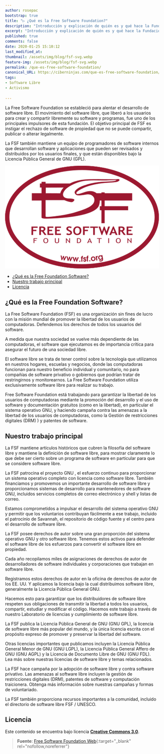 ```yaml
---
author: rosepac
bootstrap: true
title: "▷ ¿Qué es la Free Software Foundation?"
description: "Introducción y explicación de quién es y qué hace la Fundación de Software Libre."
excerpt: "Introducción y explicación de quién es y qué hace la Fundación de Software Libre."
published: true
comments: false
date: 2020-01-25 15:10:12
last_modified_at: 
thumbnail: /assets/img/blog/fsf-svg.webp
feature-img: /assets/img/blog/fsf-svg.webp
permalink: /que-es-free-software-foundation/
canonical_URL: https://ciberninjas.com/que-es-free-software-foundation/
tags:
- Software Libre
- Activismo

---
```


La Free Software Foundation se estableció para alentar el desarrollo de software libre. El movimiento del software libre, que liberó a los usuarios para crear y compartir libremente su software y programas, fue uno de los principales impulsores de esta fundación. El objetivo principal de FSF es instigar el rechazo de software de propiedad que no se puede compartir, publicar o alterar legalmente.

La FSF también mantiene un equipo de programadores de software internos que desarrollan software y aplicaciones que pueden ser revisados ​​y distribuidos por los usuarios finales, y que están disponibles bajo la Licencia Pública General de GNU (GPL).

![Logotipo de la Fundación de Software Libre](/assets/img/blog/fsf-svg.webp "Logotipo de la Fundación de Software Libre")
- [¿Qué es la Free Foundation Software?](#qué-es-la-free-foundation-software)
- [Nuestro trabajo principal](#nuestro-trabajo-principal)
- [Licencia](#licencia)

## ¿Qué es la Free Foundation Software?

La Free Software Foundation (FSF) es una organización sin fines de lucro con la misión mundial de promover la libertad de los usuarios de computadoras. Defendemos los derechos de todos los usuarios del software.

A medida que nuestra sociedad se vuelve más dependiente de las computadoras, el software que ejecutamos es de importancia crítica para asegurar el futuro de una sociedad libre.

El software libre se trata de tener control sobre la tecnología que utilizamos en nuestros hogares, escuelas y negocios, donde las computadoras funcionan para nuestro beneficio individual y comunitario, no para compañías de software privativo o gobiernos que podrían tratar de restringirnos y monitorearnos. La Free Software Foundation utiliza exclusivamente software libre para realizar su trabajo.

Free Software Foundation está trabajando para garantizar la libertad de los usuarios de computadoras mediante la promoción del desarrollo y el uso de software y documentación gratuitos (como en la libertad), en particular el sistema operativo GNU, y haciendo campaña contra las amenazas a la libertad de los usuarios de computadoras, como la Gestión de restricciones digitales (DRM) ) y patentes de software.

## Nuestro trabajo principal

La FSF mantiene artículos históricos que cubren la filosofía del software libre y mantiene la definición de software libre, para mostrar claramente lo que debe ser cierto sobre un programa de software en particular para que se considere software libre.

La FSF patrocina el proyecto GNU , el esfuerzo continuo para proporcionar un sistema operativo completo con licencia como software libre. También financiamos y promovemos un importante desarrollo de software libre y proporcionamos sistemas de desarrollo para mantenedores de software GNU, incluidos servicios completos de correo electrónico y shell y listas de correo.

Estamos comprometidos a impulsar el desarrollo del sistema operativo GNU y permitir que los voluntarios contribuyan fácilmente a ese trabajo, incluido el patrocinio de Savannah, el repositorio de código fuente y el centro para el desarrollo de software libre.

La FSF posee derechos de autor sobre una gran proporción del sistema operativo GNU y otro software libre. Tenemos estos activos para defender el software libre de los esfuerzos para convertir el software libre en propiedad.

Cada año recopilamos miles de asignaciones de derechos de autor de desarrolladores de software individuales y corporaciones que trabajan en software libre.

Registramos estos derechos de autor en la oficina de derechos de autor de los EE. UU. Y aplicamos la licencia bajo la cual distribuimos software libre, generalmente la Licencia Pública General GNU.

Hacemos esto para garantizar que los distribuidores de software libre respeten sus obligaciones de transmitir la libertad a todos los usuarios, compartir, estudiar y modificar el código. Hacemos este trabajo a través de nuestro Laboratorio de licencias y cumplimiento de software libre.

La FSF publica la Licencia Pública General de GNU (GNU GPL), la licencia de software libre más popular del mundo, y la única licencia escrita con el propósito expreso de promover y preservar la libertad del software.

Otras licencias importantes que publicamos incluyen la Licencia Pública General Menor de GNU (GNU LGPL), la Licencia Pública General Affero de GNU (GNU AGPL) y la Licencia de Documento Libre de GNU (GNU FDL). Lea más sobre nuestras licencias de software libre y temas relacionados.

La FSF hace campaña por la adopción de software libre y contra software privativo. Las amenazas al software libre incluyen la gestión de restricciones digitales (DRM), patentes de software y computación traicionera. Obtenga más información sobre nuestras campañas y formas de voluntariado.

La FSF también proporciona recursos importantes a la comunidad, incluido el directorio de software libre FSF / UNESCO.

## Licencia

Este contenido se encuentra bajo licencia **[Creative Commons 3.0](http://creativecommons.org/licenses/by-sa/3.0/)**.

> **Fuente**: [Free Software Foundation Web](https://www.fsf.org/){:target="_blank" rel="nofollow,noreferrer"}